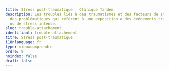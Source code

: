 ```yaml
---
title: Stress post-traumatique | Clinique Tandem
description: Les troubles liés à des traumatismes et des facteurs de stress sont
  des problématiques qui réfèrent à une exposition à des événements traumatiques
  ou de stress intense.
slug: trouble-attachement
identifiant: trouble-attachement
titre: Stress post-traumatique
i18nlanguage: fr
type: mieuxcomprendre
ordre: 9
noindex: false
draft: false
---
```

